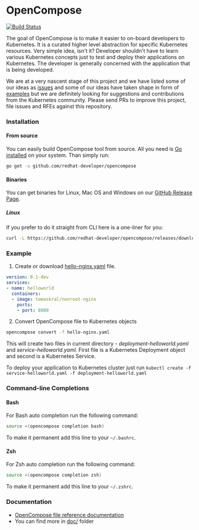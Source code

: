 # OpenCompose

[![Build Status](https://travis-ci.org/redhat-developer/opencompose.svg?branch=master)](https://travis-ci.org/redhat-developer/opencompose)

The goal of OpenCompose is to make it easier to on-board developers to Kubernetes.
It is a curated higher level abstraction for specific Kubernetes resources.
Very simple idea, isn't it? Developer shouldn't have to learn various Kubernetes concepts just to test and deploy their applications on Kubernetes.
The developer is generally concerned with the application that is being developed.

We are at a very nascent stage of this project and we have listed some of our ideas as [issues](https://github.com/redhat-developer/opencompose/issues)
and some of our ideas have taken shape in form of [examples](https://github.com/redhat-developer/opencompose/blob/master/examples/) 
but we are definitely looking for suggestions and contributions from the Kubernetes community.
Please send PRs to improve this project, file issues and RFEs against this repository.

### Installation
#### From source
You can easily build OpenCompose tool from source. All you need is [Go installed](https://golang.org/dl/) on your system. Than simply run:
```sh
go get -u github.com/redhat-developer/opencompose
```

#### Binaries
You can get binaries for Linux, Mac OS and Windows on our [GitHub Release Page](https://github.com/redhat-developer/opencompose/releases).

##### Linux
If you prefer to do it straight from CLI here is a one-liner for you:
```bash
curl -L https://github.com/redhat-developer/opencompose/releases/download/v0.1.0-alpha.0/opencompose-v0.1.0-alpha.0-d0edfd9-linux-64bit.tar.xz | tar -xJf - -C ${HOME}/bin ./opencompose
```

### Example
1) Create or download [hello-nginx.yaml](https://github.com/redhat-developer/opencompose/blob/master/examples/hello-nginx.yaml) file.

```yaml
version: 0.1-dev
services:
- name: helloworld
  containers:
  - image: tomaskral/nonroot-nginx
    ports:
    - port: 8080
```

2) Convert OpenCompose file to Kubernetes objects
```sh
opencompose convert -f hello-nginx.yaml
```
This will create two files in current directory - *deployment-helloworld.yaml* and *service-helloworld.yaml*.
First file is a Kubernetes Deployment object and second is a Kubernetes Service.

To deploy your application to Kubernetes cluster just run `kubectl create -f service-helloworld.yaml -f deployment-helloworld.yaml`


### Command-line Completions
#### Bash
For Bash auto completion run the following command:

```bash
source <(opencompose completion bash)
```

To make it permanent add this line to your `~/.bashrc`.

#### Zsh
For Zsh auto completion run the following command:

```zsh
source <(opencompose completion zsh)
```

To make it permanent add this line to your `~/.zshrc`.

### Documentation
 - [OpenCompose file reference documentation](https://github.com/redhat-developer/opencompose/blob/master/docs/file-reference.md)
 - You can find more in [doc/](https://github.com/redhat-developer/opencompose/tree/master/docs) folder
